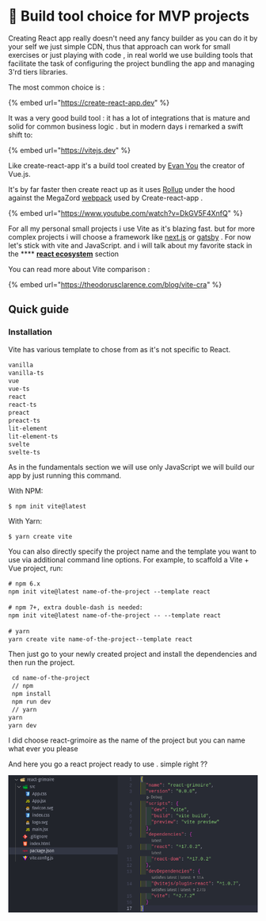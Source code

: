 # 🏁 Build tool choice for MVP projects

Creating React app really doesn't need any fancy builder as you can do it by your self we just simple CDN, thus that approach can work for small exercises or just playing with code , in real world we use building tools that facilitate the task of configuring the project bundling the app and managing 3'rd tiers libraries.

The most common choice is :

{% embed url="https://create-react-app.dev" %}

It was a very good build tool : it has a lot of integrations that is mature and solid for common business logic . but in modern days i remarked a swift shift to:&#x20;

{% embed url="https://vitejs.dev" %}

Like create-react-app it's a build tool created by [Evan You](https://evanyou.me/) the creator of Vue.js.

It's by far faster then create react up as it uses [Rollup](https://rollupjs.org/guide/en/) under the hood against the MegaZord [webpack](https://webpack.js.org/) used by Create-react-app .

{% embed url="https://www.youtube.com/watch?v=DkGV5F4XnfQ" %}

For all my personal small projects i use Vite as it's blazing fast. but for more complex projects i will choose a framework like [next.js](https://nextjs.org/) or [gatsby](https://www.gatsbyjs.com/)  . For now let's stick with vite and JavaScript. and i will talk about my favorite stack in the **** [**react ecosystem**](broken-reference) section

You can read more about Vite comparison :

{% embed url="https://theodorusclarence.com/blog/vite-cra" %}

## Quick guide&#x20;

### Installation

Vite has various template to chose from as it's not specific to React.&#x20;

```
vanilla
vanilla-ts
vue
vue-ts
react
react-ts
preact
preact-ts
lit-element
lit-element-ts
svelte
svelte-ts
```

As in the fundamentals section we will use only JavaScript we will build our app by just running this command.

With NPM:

```
$ npm init vite@latest
```

With Yarn:

```
$ yarn create vite
```

You can also directly specify the project name and the template you want to use via additional command line options. For example, to scaffold a Vite + Vue project, run:

```
# npm 6.x
npm init vite@latest name-of-the-project --template react

# npm 7+, extra double-dash is needed:
npm init vite@latest name-of-the-project -- --template react

# yarn
yarn create vite name-of-the-project--template react

```

Then just go to your newly created project and install the dependencies and then run the project.

```
 cd name-of-the-project
 // npm 
 npm install
 npm run dev
 // yarn 
yarn
yarn dev
```

&#x20;I did choose react-grimoire as the name of the project but you can name what ever you please&#x20;

And here you go a react project ready to use . simple right ??

![](<../.gitbook/assets/Screenshot from 2022-01-29 16-40-29.png>)
